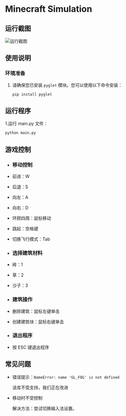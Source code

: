 # Minecraft Simulation

## 运行截图

![运行截图](img)

## 使用说明

### 环境准备

1. 请确保您已安装 `pyglet` 模块。您可以使用以下命令安装：
   ```bash
   pip install pyglet

## 运行程序

1.运行 main.py 文件：
   ```bash
   python main.py
   ```
## 游戏控制
- ### 移动控制

- 前进：W
- 后退：S
- 向左：A
- 向右：D
- 环顾四周：鼠标移动
- 跳起：空格键
- 切换飞行模式：Tab
- ### 选择建筑材料
- 砖：1
- 草：2
- 沙子：3
- ### 建筑操作
- 删除建筑：鼠标左键单击
- 创建建筑块：鼠标右键单击
- ### 退出程序
- 按 ESC 键退出程序

## 常见问题
- 错误提示：`NameError: name 'GL_FOG' is not defined`

    该库不受支持，我们正在改进

- 移动时不受控制

    解决方法：尝试切换输入法设置。
